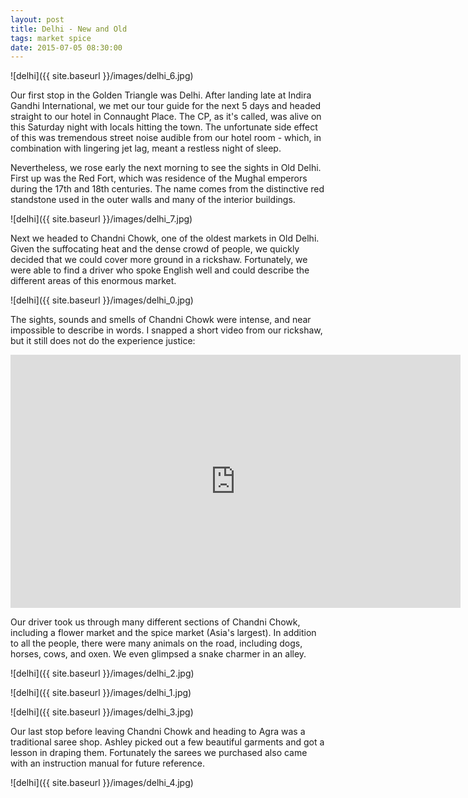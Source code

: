 ```yaml
---
layout: post
title: Delhi - New and Old
tags: market spice 
date: 2015-07-05 08:30:00
---
```


![delhi]({{ site.baseurl }}/images/delhi_6.jpg)

Our first stop in the Golden Triangle was Delhi. After landing late at Indira Gandhi International, we met our tour guide for the next 5 days and headed straight to our hotel in Connaught Place. The CP, as it's called, was alive on this Saturday night with locals hitting the town. The unfortunate side effect of this was tremendous street noise audible from our hotel room - which, in combination with lingering jet lag, meant a restless night of sleep.

Nevertheless, we rose early the next morning to see the sights in Old Delhi. First up was the Red Fort, which was residence of the Mughal emperors during the 17th and 18th centuries. The name comes from the distinctive red standstone used in the outer walls and many of the interior buildings.

![delhi]({{ site.baseurl }}/images/delhi_7.jpg)

Next we headed to Chandni Chowk, one of the oldest markets in Old Delhi. Given the suffocating heat and the dense crowd of people, we quickly decided that we could cover more ground in a rickshaw. Fortunately, we were able to find a driver who spoke English well and could describe the different areas of this enormous market.

![delhi]({{ site.baseurl }}/images/delhi_0.jpg)

The sights, sounds and smells of Chandni Chowk were intense, and near impossible to describe in words. I snapped a short video from our rickshaw, but it still does not do the experience justice:

<iframe width="720" height="405" src="https://www.youtube-nocookie.com/embed/JtpYsp5StSU?rel=0&amp;showinfo=0" frameborder="0" allowfullscreen></iframe>

Our driver took us through many different sections of Chandni Chowk, including a flower market and the spice market (Asia's largest). In addition to all the people, there were many animals on the road, including dogs, horses, cows, and oxen. We even glimpsed a snake charmer in an alley.

![delhi]({{ site.baseurl }}/images/delhi_2.jpg)

![delhi]({{ site.baseurl }}/images/delhi_1.jpg)

![delhi]({{ site.baseurl }}/images/delhi_3.jpg)

Our last stop before leaving Chandni Chowk and heading to Agra was a traditional saree shop. Ashley picked out a few beautiful garments and got a lesson in draping them. Fortunately the sarees we purchased also came with an instruction manual for future reference.

![delhi]({{ site.baseurl }}/images/delhi_4.jpg)